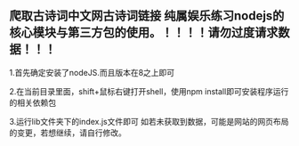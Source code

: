 ## 爬取古诗词中文网古诗词链接 纯属娱乐练习nodejs的核心模块与第三方包的使用。！！！！请勿过度请求数据！！！

1.首先确定安装了nodeJS.而且版本在8之上即可

2.在当前目录里面，shift+鼠标右键打开shell，使用npm install即可安装程序运行的相关依赖包

3.运行lib文件夹下的index.js文件即可  如若未获取到数据，可能是网站的网页布局的变更，若想继续，请自行修改。